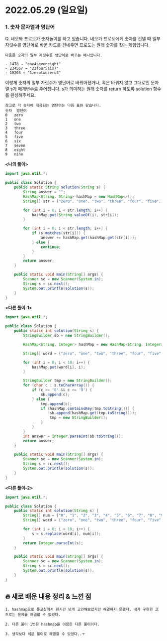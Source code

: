 # 2022.05.29 (일요일)

### **1. 숫자 문자열과 영단어**

Q. 네오와 프로도가 숫자놀이를 하고 있습니다. 네오가 프로도에게 숫자를 건넬 때 일부 자릿수를 영단어로 바꾼 카드를 건네주면 프로도는 원래 숫자를 찾는 게임입니다.   

    다음은 숫자의 일부 자릿수를 영단어로 바꾸는 예시입니다.

    - 1478 → "one4seveneight"
    - 234567 → "23four5six7"
    - 10203 → "1zerotwozero3"

  이렇게 숫자의 일부 자릿수가 영단어로 바뀌어졌거나, 혹은 바뀌지 않고 그대로인 문자열 s가 매개변수로 주어집니다. s가 의미하는 원래 숫자를 return 하도록 solution 함수를 완성해주세요.   

    참고로 각 숫자에 대응되는 영단어는 다음 표와 같습니다.
    숫자	영단어
    0	zero
    1	one
    2	two
    3	three
    4	four
    5	five
    6	six
    7	seven
    8	eight
    9	nine


**<나의 풀이>**
```java
import java.util.*;

public class Solution {
    public static String solution(String s) {
        String answer = "";
        HashMap<String, String> hashMap = new HashMap<>();
        String[] str = {"zero", "one", "two", "three", "four", "five", "six", "seven", "eight", "nine"};

        for (int i = 0; i < str.length; i++) {
            hashMap.put(String.valueOf(i), str[i]);
        }

        for (int i = 0; i < str.length; i++) {
            if (s.matches(str[i])) {
                answer += hashMap.get(hashMap.get(str[i]));
            } else {
                continue;
            }
        }
        return answer;
    }

    public static void main(String[] args) {
        Scanner sc = new Scanner(System.in);
        String s = sc.next();
        System.out.println(solution(s));
    }
}
```
**<다른 풀이-1>**
```java
import java.util.*;

public class Solution {
    public static int solution(String s) {
        StringBuilder sb = new StringBuilder();

        HashMap<String, Integer> hashMap = new HashMap<String, Integer>();

        String[] word = {"zero", "one", "two", "three", "four", "five", "six", "seven", "eight", "nine"};

        for (int i = 0; i < 10; i++) {
            hashMap.put(word[i], i);
        }

        StringBuilder tmp = new StringBuilder();
        for (char c : s.toCharArray()) {
            if (c >= '0' && c <= '9') {
                sb.append(c);
            } else {
                tmp.append(c);
                if (hashMap.containsKey(tmp.toString())) {
                    sb.append(hashMap.get(tmp.toString()));
                    tmp = new StringBuilder();
                }
            }
        }
        int answer = Integer.parseInt(sb.toString());
        return answer;
    }

    public static void main(String[] args) {
        Scanner sc = new Scanner(System.in);
        String s = sc.next();
        System.out.println(solution(s));
    }
}
```



**<다른 풀이-2>**
```java
import java.util.*;

public class Solution {
    public static int solution(String s) {
        String[] num = {"0", "1", "2", "3", "4", "5", "6", "7", "8", "9"};
        String[] word = {"zero", "one", "two", "three", "four", "five", "six", "seven", "eight", "nine"};

        for (int i = 0; i < 10; i++) {
            s = s.replace(word[i], num[i]);
        }
        return Integer.parseInt(s);
    }

    public static void main(String[] args) {
        Scanner sc = new Scanner(System.in);
        String s = sc.next();
        System.out.println(solution(s));
    }
}
```

##  **🔥 새로 배운 내용 정리 & 느낀 점**
    
    1. hashmap으로 풀고싶어서 한시간 넘게 고민해보았지만 해결하지 못했다. 내가 구현한 코드로는 문제를 해결할 수 없었다.
    
    2. 다른 풀이 1번은 hashmap을 이용한 다른 풀이이다.
    
    3. 생각보다 쉬운 풀이로 해결할 수 있었다..ㅜ

